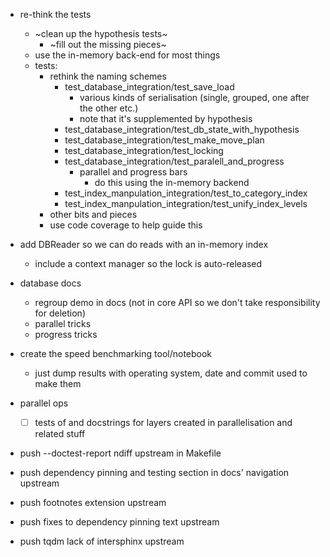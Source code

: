 - re-think the tests
    - ~clean up the hypothesis tests~
        - ~fill out the missing pieces~
    - use the in-memory back-end for most things
    - tests:
        - rethink the naming schemes
            - test_database_integration/test_save_load
                - various kinds of serialisation (single, grouped, one after the other etc.)
                - note that it's supplemented by hypothesis
            - test_database_integration/test_db_state_with_hypothesis
            - test_database_integration/test_make_move_plan
            - test_database_integration/test_locking
            - test_database_integration/test_paralell_and_progress
                - parallel and progress bars
                    - do this using the in-memory backend
            - test_index_manpulation_integration/test_to_category_index
            - test_index_manpulation_integration/test_unify_index_levels
        - other bits and pieces
        - use code coverage to help guide this


- add DBReader so we can do reads with an in-memory index
    - include a context manager so the lock is auto-released
- database docs
    - regroup demo in docs (not in core API so we don't take responsibility for deletion)
    - parallel tricks
    - progress tricks
- create the speed benchmarking tool/notebook
    - just dump results with operating system, date and commit used to make them
- parallel ops
    - [ ] tests of and docstrings for layers created in parallelisation and related stuff
- push --doctest-report ndiff upstream in Makefile
- push dependency pinning and testing section in docs' navigation upstream
- push footnotes extension upstream
- push fixes to dependency pinning text upstream
- push tqdm lack of intersphinx upstream
